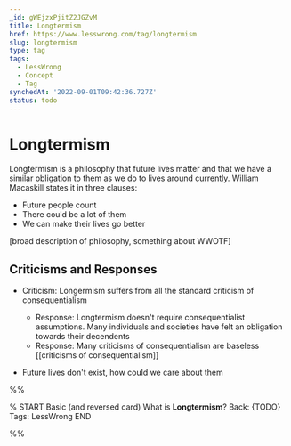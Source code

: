 ```yaml
---
_id: gWEjzxPjitZ2JGZvM
title: Longtermism
href: https://www.lesswrong.com/tag/longtermism
slug: longtermism
type: tag
tags:
  - LessWrong
  - Concept
  - Tag
synchedAt: '2022-09-01T09:42:36.727Z'
status: todo
---
```


# Longtermism

Longtermism is a philosophy that future lives matter and that we have a similar obligation to them as we do to lives around currently. William Macaskill states it in three clauses: 

- Future people count
- There could be a lot of them
- We can make their lives go better

\[broad description of philosophy, something about WWOTF\]

## Criticisms and Responses

- Criticism: Longermism suffers from all the standard criticism of consequentialism
    - Response: Longtermism doesn't require consequentialist assumptions. Many individuals and societies have felt an obligation towards their decendents
    - Response: Many criticisms of consequentialism are baseless \[\[criticisms of consequentialism\]\]

- Future lives don't exist, how could we care about them


%%

% START
Basic (and reversed card)
What is **Longtermism**?
Back: {TODO}
Tags: LessWrong
END

%%
	
